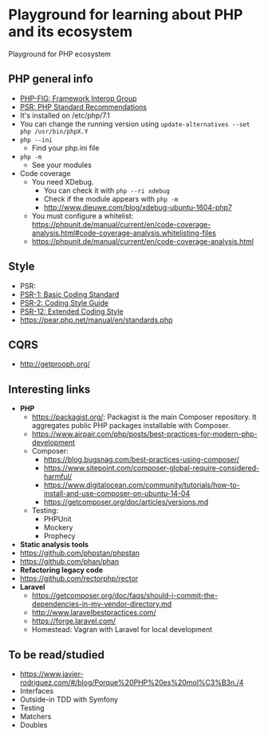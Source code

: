 # Playground for learning about PHP and its ecosystem
Playground for PHP ecosystem

## PHP general info
* [PHP-FIG: Framework Interop Group](https://www.php-fig.org/)
 * [PSR: PHP Standard Recommendations](https://www.php-fig.org/psr/)
* It's installed on /etc/php/7.1
* You can change the running version using `update-alternatives --set php /usr/bin/phpX.Y`
* `php --ini`
  * Find your php.ini file
* `php -m`
  * See your modules
* Code coverage
  * You need XDebug.
    * You can check it with `php --ri xdebug`
    * Check if the module appears with `php -m`
    * http://www.dieuwe.com/blog/xdebug-ubuntu-1604-php7
  * You must configure a whitelist: https://phpunit.de/manual/current/en/code-coverage-analysis.html#code-coverage-analysis.whitelisting-files
  * https://phpunit.de/manual/current/en/code-coverage-analysis.html

## Style
* PSR:
 * [PSR-1: Basic Coding Standard](https://www.php-fig.org/psr/psr-1/)
 * [PSR-2: Coding Style Guide](https://www.php-fig.org/psr/psr-2/)
 * [PSR-12: Extended Coding Style](https://www.php-fig.org/psr/psr-12/)
* https://pear.php.net/manual/en/standards.php

## CQRS
* http://getprooph.org/

## Interesting links
* **PHP**
    * https://packagist.org/: Packagist is the main Composer repository. It aggregates public PHP packages installable with Composer.
    * https://www.airpair.com/php/posts/best-practices-for-modern-php-development
    * Composer:
        * https://blog.bugsnag.com/best-practices-using-composer/
        * https://www.sitepoint.com/composer-global-require-considered-harmful/
        * https://www.digitalocean.com/community/tutorials/how-to-install-and-use-composer-on-ubuntu-14-04
        * https://getcomposer.org/doc/articles/versions.md
    * Testing:
        * PHPUnit
        * Mockery
        * Prophecy
* **Static analysis tools**
 * https://github.com/phpstan/phpstan
 * https://github.com/phan/phan
* **Refactoring legacy code**
 * https://github.com/rectorphp/rector
* **Laravel**
    * https://getcomposer.org/doc/faqs/should-i-commit-the-dependencies-in-my-vendor-directory.md
    * http://www.laravelbestpractices.com/
    * https://forge.laravel.com/
    * Homestead: Vagran with Laravel for local development

## To be read/studied
* https://www.javier-rodriguez.com/#/blog/Porque%20PHP%20es%20mol%C3%B3n./4
* Interfaces
* Outside-in TDD with Symfony
* Testing
 * Matchers
 * Doubles
